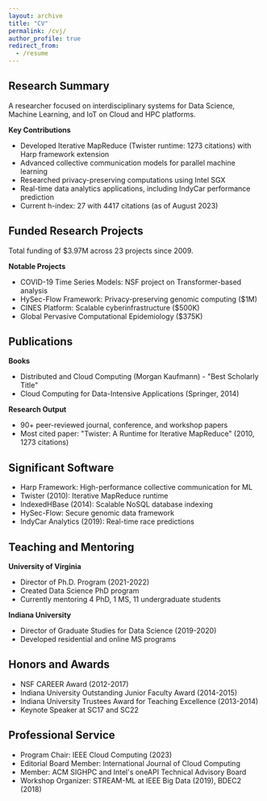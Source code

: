 ```yaml
---
layout: archive
title: "CV"
permalink: /cvj/
author_profile: true
redirect_from:
  - /resume
---
```


## Research Summary

A researcher focused on interdisciplinary systems for Data Science, Machine Learning, and IoT on Cloud and HPC platforms.

**Key Contributions**
* Developed Iterative MapReduce (Twister runtime: 1273 citations) with Harp framework extension
* Advanced collective communication models for parallel machine learning
* Researched privacy-preserving computations using Intel SGX
* Real-time data analytics applications, including IndyCar performance prediction
* Current h-index: 27 with 4417 citations (as of August 2023)

## Funded Research Projects

Total funding of $3.97M across 23 projects since 2009.

**Notable Projects**
* COVID-19 Time Series Models: NSF project on Transformer-based analysis
* HySec-Flow Framework: Privacy-preserving genomic computing ($1M)
* CINES Platform: Scalable cyberinfrastructure ($500K)
* Global Pervasive Computational Epidemiology ($375K)

## Publications

**Books**
* Distributed and Cloud Computing (Morgan Kaufmann) - "Best Scholarly Title"
* Cloud Computing for Data-Intensive Applications (Springer, 2014)

**Research Output**
* 90+ peer-reviewed journal, conference, and workshop papers
* Most cited paper: "Twister: A Runtime for Iterative MapReduce" (2010, 1273 citations)

## Significant Software

* Harp Framework: High-performance collective communication for ML
* Twister (2010): Iterative MapReduce runtime
* IndexedHBase (2014): Scalable NoSQL database indexing
* HySec-Flow: Secure genomic data framework
* IndyCar Analytics (2019): Real-time race predictions

## Teaching and Mentoring

**University of Virginia**
* Director of Ph.D. Program (2021-2022)
* Created Data Science PhD program
* Currently mentoring 4 PhD, 1 MS, 11 undergraduate students

**Indiana University**
* Director of Graduate Studies for Data Science (2019-2020)
* Developed residential and online MS programs

## Honors and Awards

* NSF CAREER Award (2012-2017)
* Indiana University Outstanding Junior Faculty Award (2014-2015)
* Indiana University Trustees Award for Teaching Excellence (2013-2014)
* Keynote Speaker at SC17 and SC22

## Professional Service

* Program Chair: IEEE Cloud Computing (2023)
* Editorial Board Member: International Journal of Cloud Computing
* Member: ACM SIGHPC and Intel's oneAPI Technical Advisory Board
* Workshop Organizer: STREAM-ML at IEEE Big Data (2019), BDEC2 (2018)
